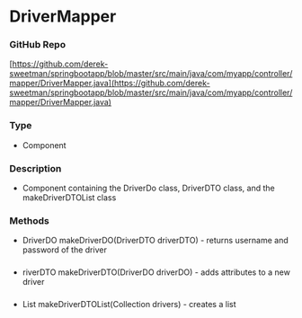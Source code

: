 # DriverMapper  
### GitHub Repo  
[https://github.com/derek-sweetman/springbootapp/blob/master/src/main/java/com/myapp/controller/mapper/DriverMapper.java](https://github.com/derek-sweetman/springbootapp/blob/master/src/main/java/com/myapp/controller/mapper/DriverMapper.java)  
### Type  
- Component  
### Description  
- Component containing the DriverDo class, DriverDTO class, and the makeDriverDTOList class  
### Methods  
- DriverDO makeDriverDO(DriverDTO driverDTO) - returns username and password of the driver  
###   
- riverDTO makeDriverDTO(DriverDO driverDO) - adds attributes to a new driver  
###   
- List<DriverDTO> makeDriverDTOList(Collection<DriverDO> drivers) - creates a list  
